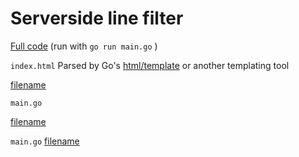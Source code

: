 # Serverside line filter 
[Full code](http://example.com) (run with `go run main.go`  )

[](example7/wasm/index.html ':include :type=iframe width=100% height=500px')


`index.html` Parsed by Go's [html/template](https://pkg.go.dev/html/template) or another templating tool

[filename](/example7/golang/index.html ':include :type=code')



`main.go` 

[filename](/example7/common/common.go ':include :type=code :fragment=demo')

`main.go`
[filename](/example7/golang/main.go ':include :type=code')



